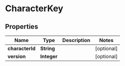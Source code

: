 

# CharacterKey


## Properties

| Name | Type | Description | Notes |
|------------ | ------------- | ------------- | -------------|
|**characterId** | **String** |  |  [optional] |
|**version** | **Integer** |  |  [optional] |




